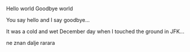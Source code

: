 Hello world
Goodbye world

You say hello and I say goodbye...

It was a cold and wet December day when I touched the ground in JFK...

ne znan dalje
rarara